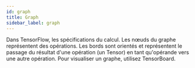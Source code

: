 ```yaml
---
id: graph
title: Graph
sidebar_label: graph
---
```

Dans TensorFlow, les spécifications du calcul. Les nœuds du graphe représentent des opérations. Les bords sont orientés et représentent le passage du résultat d'une opération (un Tensor) en tant qu'opérande vers une autre opération. Pour visualiser un graphe, utilisez TensorBoard.
